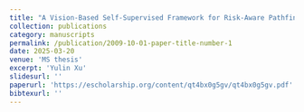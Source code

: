 ```yaml
---
title: "A Vision-Based Self-Supervised Framework for Risk-Aware Pathfinding in Autonomous Systems"
collection: publications
category: manuscripts
permalink: /publication/2009-10-01-paper-title-number-1
date: 2025-03-20
venue: 'MS thesis'
excerpt: 'Yulin Xu'
slidesurl: ''
paperurl: 'https://escholarship.org/content/qt4bx0g5gv/qt4bx0g5gv.pdf'
bibtexurl: ''
---
```

